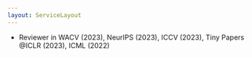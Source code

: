 ```yaml
---
layout: ServiceLayout
---
```


- Reviewer in WACV (2023), NeurIPS (2023), ICCV (2023), Tiny Papers @ICLR (2023), ICML (2022)

